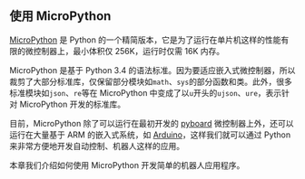 ## 使用 MicroPython

[MicroPython](https://micropython.org/) 是 Python 的一个精简版本，它是为了运行在单片机这样的性能有限的微控制器上，最小体积仅 256K，运行时仅需 16K 内存。

MicroPython 是基于 Python 3.4 的语法标准。因为要适应嵌入式微控制器，所以裁剪了大部分标准库，仅保留部分模块如`math`、`sys`的部分函数和类。此外，很多标准模块如`json`、`re`等在 MicroPython 中变成了以`u`开头的`ujson`、`ure`，表示针对 MicroPython 开发的标准库。

目前，MicroPython 除了可以运行在最初开发的 [pyboard](https://store.micropython.org/pyb-features) 微控制器上外，还可以运行在大量基于 ARM 的嵌入式系统，如 [Arduino](https://www.arduino.cc/)，这样我们就可以通过 Python 来非常方便地开发自动控制、机器人这样的应用。

本章我们介绍如何使用 MicroPython 开发简单的机器人应用程序。
